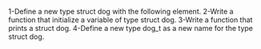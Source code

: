 1-Define a new type struct dog with the following element.
2-Write a function that initialize a variable of type struct dog.
3-Write a function that prints a struct dog.
4-Define a new type dog_t as a new name for the type struct dog.
